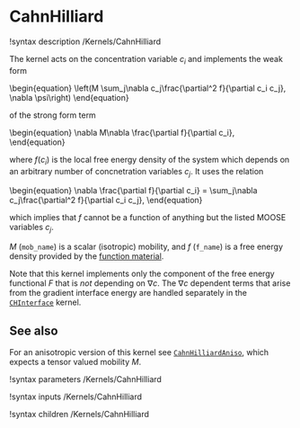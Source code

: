 # CahnHilliard

!syntax description /Kernels/CahnHilliard

The kernel acts on the concentration variable $c_i$ and implements the weak form

\begin{equation}
\left(M \sum_j\nabla c_j\frac{\partial^2 f}{\partial c_i c_j}, \nabla \psi\right)
\end{equation}

of the strong form term

\begin{equation}
\nabla M\nabla \frac{\partial f}{\partial c_i},
\end{equation}

where $f(c_i)$ is the local free energy density of the system which depends on an arbitrary
number of concnetration variables $c_j$. It uses the relation

\begin{equation}
\nabla \frac{\partial f}{\partial c_i} = \sum_j\nabla c_j\frac{\partial^2 f}{\partial c_i c_j},
\end{equation}

which implies that $f$ cannot be a function of anything but the listed MOOSE variables $c_j$.

$M$ (`mob_name`) is a scalar (isotropic) mobility, and $f$ (`f_name`) is a free energy density
provided by the [function material](../../introduction/FunctionMaterials).

Note that this kernel implements only the component of the free energy functional $F$ that is
*not* depending on $\nabla c$. The $\nabla c$ dependent terms that arise from the gradient
interface energy are handled separately in the [`CHInterface`](/CHInterface.md) kernel.

## See also

For an anisotropic version of this kernel see [`CahnHilliardAniso`](/CahnHilliardAniso.md),
which expects a tensor valued mobility $M$.

!syntax parameters /Kernels/CahnHilliard

!syntax inputs /Kernels/CahnHilliard

!syntax children /Kernels/CahnHilliard
